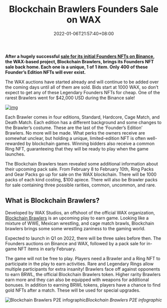﻿---
title: "Blockchain Brawlers Founders Sale on WAX"
date: 2022-01-06T21:57:40+08:00
lastmod: 2022-01-06T16:45:40+08:00
draft: false
authors: ["Derek"]
description: "After a hugely successful sale for its initial Founders NFTs on Binance, the WAX-based project, Blockchain Brawlers, brings its Founders NFT sale back home. Each one is a unique, 1 of 1 item. Only 400 of these Founderí»s Edition NFTs will ever exist."
featuredImage: "blockchain-brawlers-founders-sale-on-wax.png"
tags: ["Crypto Art","Play to Earn"]
categories: ["news"]
news: ["Crypto Art"]
weight: 
lightgallery: true
pinned: false
recommend: false
recommend1: false
---

**After a hugely successful [sale for its initial Founders NFTs on Binance](https://www.playtoearn.online/2021/12/08/blockchain-brawlers-first-founders-nfts-on-binance/), the WAX-based project, Blockchain Brawlers, brings its Founders NFT sale back home. Each one is a unique, 1 of 1 item. Only 400 of these Founder’s Edition NFTs will ever exist.**

The WAX auctions have started already and will continue to be added over the coming days until all of them are sold. Bids start at 1000 WAX, so don’t expect to get any of these Legendary Founders NFTs for cheap. One of the rarest Brawlers went for $42,000 USD during the Binance sale!

[![img](http://www.playtoearn.online/wp-content/uploads/2022/01/BlockchainBrawlers_Angus-McClaymore.jpg)](https://www.playtoearn.online/wp-content/uploads/2022/01/BlockchainBrawlers_Angus-McClaymore.jpg)

Each Brawler comes in four editions, Standard, Hardcore, Cage Match, and Death Match. Each edition has a different background and some changes to the Brawler’s costume. These are the last of the ‘Founder’s Edition’ Brawlers. No more will be made. What perks the owners receive are somewhat unclear, but holding a unique, limited-edition NFT is often well-rewarded by blockchain games. Winning bidders also receive a common Ring NFT, guaranteeing that they will be ready to play when the game launches.

The Blockchain Brawlers team revealed some additional information about their upcoming pack sale. From February 8 to February 10th, Ring Packs and Gear Packs go up for sale on the WAX blockchain. There will be 1000 packs of each kind costing, $100 apiece. There will also be Brawler packs for sale containing three possible rarities, common, uncommon, and rare.

## What is Blockchain Brawlers?

Developed by WAX Studios, an offshoot of the official WAX organization, [Blockchain Brawlers](https://www.bcbrawlers.com/) is an upcoming play to earn game. Looking like a mixture of WWE, Mexican wrestling, and cage match brawls, Blockchain brawlers brings some some wrestling zaniness to the gaming world.

Expected to launch in Q1 on 2022, there will be three sales before then. The Founders auctions on Binance and WAX, followed by a pack sale for in-game NFT items in early February.

The game will not be free to play. Players need a Brawler and a Ring NFT to participate in the play to earn activities. Rare and Legendary Rings allow multiple participants for extra insanity! Brawlers face off against opponents to earn BRWL, the official Blockchain Brawlers token. Higher rarity Brawlers earn more and they can also be equipped with weapons for additional bonuses. In addition to earning BRWL tokens, players have a chance to find gold NFTs after a match. These will be used for special upgrades.

![Blockchain Brawlers P2E infographic](http://www.playtoearn.online/wp-content/uploads/2022/01/BcBrawlers_Game_Mechanics_v3.jpg)*Blockchain Brawlers P2E infographic*

